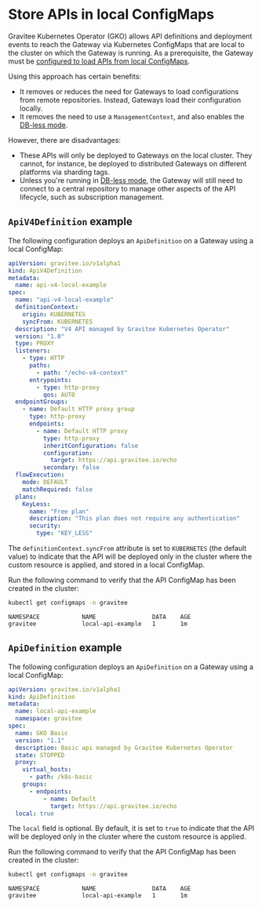 # Store APIs in local ConfigMaps

Gravitee Kubernetes Operator (GKO) allows API definitions and deployment events to reach the Gateway via Kubernetes ConfigMaps that are local to the cluster on which the Gateway is running. As a prerequisite, the Gateway must be [configured to load APIs from local ConfigMaps](configure-the-gateway-to-load-apis-from-local-configmaps.md).

Using this approach has certain benefits:

* It removes or reduces the need for Gateways to load configurations from remote repositories. Instead, Gateways load their configuration locally.
* It removes the need to use a `ManagementContext`, and also enables the [DB-less mode](../../guides/db-less-mode.md).

However, there are disadvantages:

* These APIs will only be deployed to Gateways on the local cluster. They cannot, for instance, be deployed to distributed Gateways on different platforms via sharding tags.
* Unless you're running in [DB-less mode](../../guides/db-less-mode.md), the Gateway will still need to connect to a central repository to manage other aspects of the API lifecycle, such as subscription management.

## `ApiV4Definition` example

The following configuration deploys an `ApiDefinition` on a Gateway using a local ConfigMap:

```yaml
apiVersion: gravitee.io/v1alpha1
kind: ApiV4Definition
metadata:
  name: api-v4-local-example
spec:
  name: "api-v4-local-example"
  definitionContext:
    origin: KUBERNETES
    syncFrom: KUBERNETES
  description: "V4 API managed by Gravitee Kubernetes Operator"
  version: "1.0"
  type: PROXY
  listeners:
    - type: HTTP
      paths:
        - path: "/echo-v4-context"
      entrypoints:
        - type: http-proxy
          qos: AUTO
  endpointGroups:
    - name: Default HTTP proxy group
      type: http-proxy
      endpoints:
        - name: Default HTTP proxy
          type: http-proxy
          inheritConfiguration: false
          configuration:
            target: https://api.gravitee.io/echo
          secondary: false
  flowExecution:
    mode: DEFAULT
    matchRequired: false
  plans:
    KeyLess:
      name: "Free plan"
      description: "This plan does not require any authentication"
      security:
        type: "KEY_LESS"
```

The `definitionContext.syncFrom` attribute is set to `KUBERNETES` (the default value) to indicate that the API will be deployed only in the cluster where the custom resource is applied, and stored in a local ConfigMap.

Run the following command to verify that the API ConfigMap has been created in the cluster:

```sh
kubectl get configmaps -n gravitee
```

```
NAMESPACE            NAME                DATA    AGE
gravitee             local-api-example   1       1m
```

## `ApiDefinition` example

The following configuration deploys an `ApiDefinition` on a Gateway using a local ConfigMap:

```yaml
apiVersion: gravitee.io/v1alpha1
kind: ApiDefinition
metadata:
  name: local-api-example
  namespace: gravitee
spec:
  name: GKO Basic
  version: "1.1"
  description: Basic api managed by Gravitee Kubernetes Operator
  state: STOPPED
  proxy:
    virtual_hosts:
      - path: /k8s-basic
    groups:
      - endpoints:
          - name: Default
            target: https://api.gravitee.io/echo
  local: true
```

The `local` field is optional. By default, it is set to `true` to indicate that the API will be deployed only in the cluster where the custom resource is applied.

Run the following command to verify that the API ConfigMap has been created in the cluster:

```sh
kubectl get configmaps -n gravitee
```

```
NAMESPACE            NAME                DATA    AGE
gravitee             local-api-example   1       1m
```
